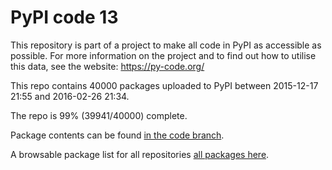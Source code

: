 # PyPI code 13

This repository is part of a project to make all code in PyPI as accessible as possible. For more information 
on the project and to find out how to utilise this data, see the website: https://py-code.org/

This repo contains 40000 packages uploaded to PyPI between 
2015-12-17 21:55 and 2016-02-26 21:34.

The repo is 99% (39941/40000) complete.

Package contents can be found [in the code branch](https://github.com/pypi-data/pypi-mirror-13/tree/code/packages).

A browsable package list for all repositories [all packages here](https://py-code.org/repositories/pypi-mirror-13).


